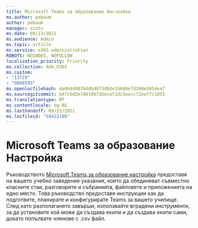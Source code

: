 ```yaml
---
title: Microsoft Teams за образование Настройка
ms.author: pebaum
author: pebaum
manager: scotv
ms.date: 09/13/2021
ms.audience: Admin
ms.topic: article
ms.service: o365-administration
ROBOTS: NOINDEX, NOFOLLOW
localization_priority: Priority
ms.collection: Adm_O365
ms.custom:
- "13729"
- "9008595"
ms.openlocfilehash: 4a6b440078ddb4b73d8de1b0d0e7d260e5854eaf
ms.sourcegitcommit: b47c6d5e74819b73becaf1dc5eacc72eaf7c1055
ms.translationtype: MT
ms.contentlocale: bg-BG
ms.lasthandoff: 09/15/2021
ms.locfileid: "59422186"
---
```

# <a name="microsoft-teams-for-education-setup"></a>Microsoft Teams за образование Настройка

Ръководството [Microsoft Teams за образование настройка](https://admin.microsoft.com/AdminPortal/Home?#/modernonboarding/msteamsedu) предоставя на вашето учебно заведение указания, които да обединяват съвместно класните стаи, разговорите и събранията, файловете и приложенията на едно място. Това ръководство предоставя инструкции как да подготвите, планирате и конфигурирате Teams за вашето училище. След като разполагането завърши, използвайте вградени инструменти, за да установите кой може да създава екипи и да създава екипи сами, докато попълвате членове с .csv файл. 

